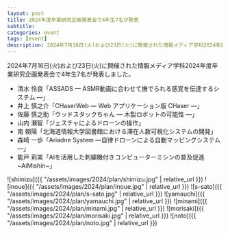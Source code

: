 ```yaml
---
layout: post
title: 2024年度卒業研究企画発表会で4年生7名が発表
subtitle: 
categories: event
tags: [event]
description: 2024年7月16日(火)および23日(火)に開催された情報メディア学科2024年度卒業研究企画発表会で4年生7名が発表しました。
---
```

2024年7月16日(火)および23日(火)に開催された情報メディア学科2024年度卒業研究企画発表会で4年生7名が発表しました。

- 清水 怜良「ASSADS — ASMR動画に合わせて撫でられる感覚を伝達するシステム —」
- 井上 慎之介「CHaserWeb — Web アプリケーション版 CHaser —」
- 佐藤 慎之助「ウッドスタックちゃん — 木製ロボットの可能性 —」
- 山内 瀬智「ジェスチャによるドローンの操作」
- 南 朝陽「北海道情報大学図書館における滞在人数可視化システムの開発」
- 森崎 一歩「Ariadne System —自律ドローンによる自動マッピングシステム—」
- 能戸 莉実「AIを活用した刺繍機付きコンピューターミシンの普及促進~AiMishin~」

![shimizu]({{ "/assets/images/2024/plan/shimizu.jpg" | relative_url }})
![inoue]({{ "/assets/images/2024/plan/inoue.jpg" | relative_url }})
![s-sato]({{ "/assets/images/2024/plan/s-sato.jpg" | relative_url }})
![yamauchi]({{ "/assets/images/2024/plan/yamauchi.jpg" | relative_url }})
![minami]({{ "/assets/images/2024/plan/minami.jpg" | relative_url }})
![morisaki]({{ "/assets/images/2024/plan/morisaki.jpg" | relative_url }})
![noto]({{ "/assets/images/2024/plan/noto.jpg" | relative_url }})